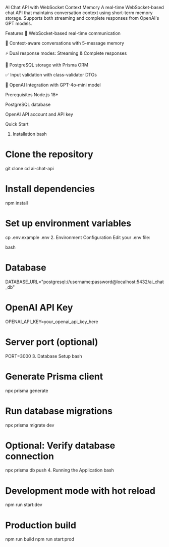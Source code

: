 AI Chat API with WebSocket Context Memory
A real-time WebSocket-based chat API that maintains conversation context using short-term memory storage. Supports both streaming and complete responses from OpenAI's GPT models.

Features
🚀 WebSocket-based real-time communication

🧠 Context-aware conversations with 5-message memory

⚡ Dual response modes: Streaming & Complete responses

💾 PostgreSQL storage with Prisma ORM

✅ Input validation with class-validator DTOs

🔌 OpenAI Integration with GPT-4o-mini model

Prerequisites
Node.js 18+

PostgreSQL database

OpenAI API account and API key

Quick Start
1. Installation
bash
# Clone the repository
git clone <your-repo-url>
cd ai-chat-api

# Install dependencies
npm install

# Set up environment variables
cp .env.example .env
2. Environment Configuration
Edit your .env file:

bash
# Database
DATABASE_URL="postgresql://username:password@localhost:5432/ai_chat_db"

# OpenAI API Key
OPENAI_API_KEY=your_openai_api_key_here

# Server port (optional)
PORT=3000
3. Database Setup
bash
# Generate Prisma client
npx prisma generate

# Run database migrations
npx prisma migrate dev

# Optional: Verify database connection
npx prisma db push
4. Running the Application
bash
# Development mode with hot reload
npm run start:dev

# Production build
npm run build
npm run start:prod
